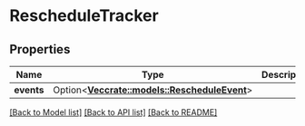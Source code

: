 # RescheduleTracker

## Properties

| Name       | Type                                                                  | Description | Notes      |
| ---------- | --------------------------------------------------------------------- | ----------- | ---------- |
| **events** | Option<[**Vec<crate::models::RescheduleEvent>**](RescheduleEvent.md)> |             | [optional] |

[[Back to Model list]](../README.md#documentation-for-models)
[[Back to API list]](../README.md#documentation-for-api-endpoints)
[[Back to README]](../README.md)
